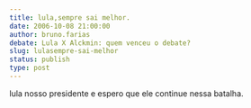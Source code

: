 ```yaml
---
title: lula,sempre sai melhor.
date: 2006-10-08 21:00:00
author: bruno.farias
debate: Lula X Alckmin: quem venceu o debate?
slug: lulasempre-sai-melhor
status: publish 
type: post
---
```


lula nosso presidente e espero que ele continue nessa batalha.
